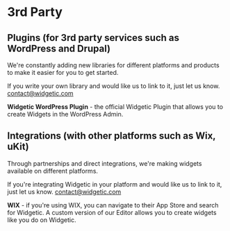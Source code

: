 # 3rd Party

## Plugins (for 3rd party services such as WordPress and Drupal)

We're constantly adding new libraries for different platforms and products to make it easier for you to get started. 

<aside class='note'>
If you write your own library and would like us to link to it, just let us know. <a href="mailto:contact@widgetic.com">contact@widgetic.com</a>
</aside>

<!-- TODO add link -->
**Widgetic WordPress Plugin** - the official Widgetic Plugin that allows you to create Widgets in the WordPress Admin.


## Integrations (with other platforms such as Wix, uKit)
Through partnerships and direct integrations, we're making widgets available on different platforms.

<aside class='note'>
If you're integrating Widgetic in your platform and would like us to link to it, just let us know. <a href="mailto:contact@widgetic.com">contact@widgetic.com</a>
</aside>

<!-- TODO add link -->
**WIX** - if you're using WIX, you can navigate to their App Store and search for Widgetic. A custom version of our Editor allows you to create widgets like you do on Widgetic.
